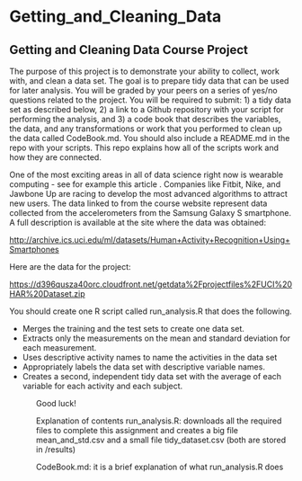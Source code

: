 # Getting_and_Cleaning_Data


## Getting and Cleaning Data Course Project

The purpose of this project is to demonstrate your ability to collect, work with, and clean a data set. The goal is to prepare tidy data that can be used for later analysis. You will be graded by your peers on a series of yes/no questions related to the project. You will be required to submit: 1) a tidy data set as described below, 2) a link to a Github repository with your script for performing the analysis, and 3) a code book that describes the variables, the data, and any transformations or work that you performed to clean up the data called CodeBook.md. You should also include a README.md in the repo with your scripts. This repo explains how all of the scripts work and how they are connected.

One of the most exciting areas in all of data science right now is wearable computing - see for example this article . Companies like Fitbit, Nike, and Jawbone Up are racing to develop the most advanced algorithms to attract new users. The data linked to from the course website represent data collected from the accelerometers from the Samsung Galaxy S smartphone. A full description is available at the site where the data was obtained:

http://archive.ics.uci.edu/ml/datasets/Human+Activity+Recognition+Using+Smartphones

Here are the data for the project:

https://d396qusza40orc.cloudfront.net/getdata%2Fprojectfiles%2FUCI%20HAR%20Dataset.zip

You should create one R script called run_analysis.R that does the following.

<ul>
<li> Merges the training and the test sets to create one data set.</li>
<li> Extracts only the measurements on the mean and standard deviation for each measurement.  </li>
<li> Uses descriptive activity names to name the activities in the data set </li>
<li> Appropriately labels the data set with descriptive variable names.  </li>
<li> Creates a second, independent tidy data set with the average of each variable for each activity and each subject. </li>
<ul>

Good luck!

Explanation of contents
run_analysis.R: downloads all the required files to complete this assignment and creates a big file mean_and_std.csv and a small file tidy_dataset.csv (both are stored in /results)

CodeBook.md: it is a brief explanation of what run_analysis.R does
